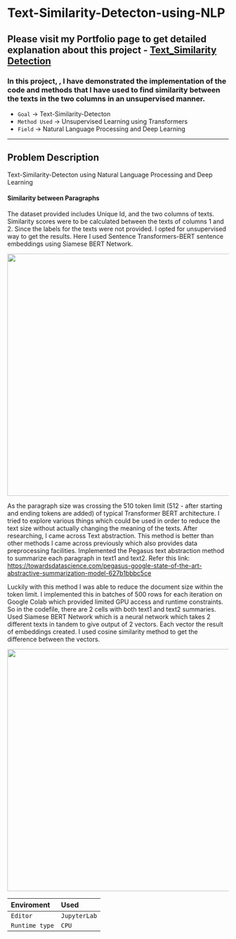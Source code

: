 # Text-Similarity-Detecton-using-NLP

## Please visit my Portfolio page to get detailed explanation about this project - [Text_Similarity Detection](https://aishwaryakshirsagar.github.io/Portfolio_Website/post/chapter-6/)


<!-- ## For a detailed explaination of the project. Please refer this link - https://docs.google.com/document/d/1cq_UiXKnWqe90lb5A60ZOrKDloo1XNQ3/edit?usp=sharing&ouid=106624957789776254669&rtpof=true&sd=true -->

### In this project, , I have demonstrated the implementation of the code and methods that I have used to find similarity between the texts in the two columns in an unsupervised manner. 

* `Goal` → Text-Similarity-Detecton
* `Method Used` → Unsupervised Learning using Transformers
* `Field` → Natural Language Processing and Deep Learning

---
## Problem Description
Text-Similarity-Detecton using Natural Language Processing and Deep Learning

#### Similarity between Paragraphs

The dataset provided includes Unique Id, and the two columns of texts. 
Similarity scores were to be calculated between the texts of columns 1 and 2. Since the labels for the texts were not provided.
I opted for unsupervised way to get the results.
Here I used Sentence Transformers-BERT sentence embeddings using Siamese BERT Network.

<img src="https://miro.medium.com/max/1104/1*7A2tpPCmNFy3Ii5F9ZJj3w.png" width="700" height ="550"> 

As the paragraph size was crossing the 510 token limit (512 - after starting and ending tokens are added) of typical Transformer BERT architecture.
I tried to explore various things which could be used in order to reduce the text size without actually changing the meaning of the texts.
After researching, I came across Text abstraction. This method is better than other methods I came across previously which also provides data preprocessing facilities.
Implemented the Pegasus text abstraction method to summarize each paragraph in text1 and text2.
Refer this link:
https://towardsdatascience.com/pegasus-google-state-of-the-art-abstractive-summarization-model-627b1bbbc5ce

Luckily with this method I was able to reduce the document size within the token limit. 
I implemented this in batches of 500 rows for each iteration on Google Colab which provided limited GPU access and runtime constraints.
So in the codefile, there are 2 cells with both text1 and text2 summaries.
Used Siamese BERT Network which is a neural network which takes 2 different texts in tandem to give output of 2 vectors. Each vector the result of embeddings created.
I used cosine similarity method to get the difference between the vectors.

<img src="https://th.bing.com/th/id/R.a6aa56b92e497148c0d0dea140770462?rik=8%2bUlFD8YqBHesw&riu=http%3a%2f%2fdataconomy.com%2fwp-content%2fuploads%2f2015%2f04%2fFive-most-popular-similarity-measures-implementation-in-python-4-620x475.png&ehk=eaiVTD7h%2bqaVcnR%2b398ZX64sTc3s437ZRde35%2fJEKC8%3d&risl=&pid=ImgRaw&r=0" width="700" height ="550"> 


<!-- <img src="https://user-images.githubusercontent.com/67967781/138293539-a829234d-80ab-4634-92d4-cbf392405f9b.png" width="300" height ="500">
 -->
<!--  
 
<!--  
## Requirements
| Languguage & Library | version|
| :-------- | :------- |
| `python` | `3.7.11` | 
| `pandas`     | `1.1.5`|
| `numpy`      | `1.19.5`|
| `cv2`      | `4.5.3`|
| `os`      | `--`|
| `tqdm`      | `4.59.0`|
| `sklearn`    | `3.2.2`|
| `tensorflow` | `2.5.0`|
| `keras`      | `2.5.0`|
| `matplotlib` | `0.22.2.post1`|
| `YOLOv4`  |Version 4|
|`OpenCV`|
|`HTML`|
|`CSS`|
|`Flask`| -->

| Enviroment | Used|
| :-------- | :------- |
| `Editor`  |`JupyterLab`| 
| `Runtime type` | `CPU`| |'GPU'|`Google Colab`|
